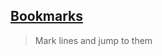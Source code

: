 ## [Bookmarks](https://marketplace.visualstudio.com/items?itemName=alefragnani.Bookmarks)

> Mark lines and jump to them